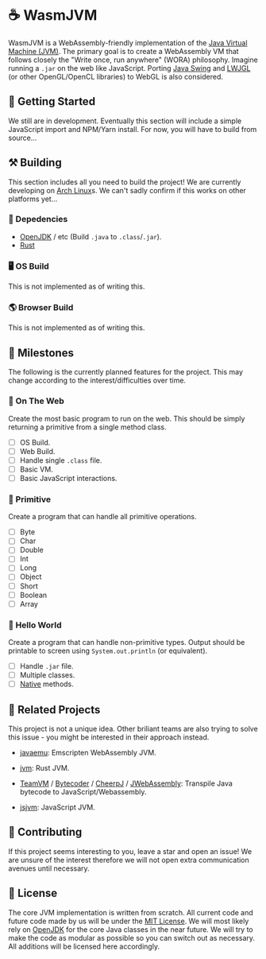 # ☕ WasmJVM

WasmJVM is a WebAssembly-friendly implementation of the [Java Virtual Machine (JVM)](https://docs.oracle.com/javase/specs/jvms/se7/html/jvms-1.html). The primary goal is to create a WebAssembly VM that follows closely the "Write once, run anywhere" (WORA) philosophy. Imagine running a `.jar` on the web like JavaScript. Porting [Java Swing](https://en.wikipedia.org/wiki/Swing_(Java)) and [LWJGL](https://www.lwjgl.org/) (or other OpenGL/OpenCL libraries) to WebGL is also considered.

## 🚩 Getting Started

We still are in development. Eventually this section will include a simple JavaScript import and NPM/Yarn install. For now, you will have to build from source...

## ⚒️ Building

This section includes all you need to build the project! We are currently developing on [Arch Linux](https://archlinux.org/)s. We can't sadly confirm if this works on other platforms yet...

### 🔗 Depedencies

- [OpenJDK](https://openjdk.java.net/) / etc (Build `.java` to `.class`/`.jar`).
- [Rust](https://www.rust-lang.org/)

### 🖥️ OS Build

This is not implemented as of writing this.

### 🌎 Browser Build

This is not implemented as of writing this.

## 📅 Milestones

The following is the currently planned features for the project. This may change according to the interest/difficulties over time.

### 🔌 On The Web

Create the most basic program to run on the web. This should be simply returning a primitive from a single method class.

- [ ] OS Build.
- [ ] Web Build.
- [ ] Handle single `.class` file.
- [ ] Basic VM.
- [ ] Basic JavaScript interactions.

### 🍖 Primitive

Create a program that can handle all primitive operations. 

- [ ] Byte
- [ ] Char
- [ ] Double
- [ ] Int
- [ ] Long
- [ ] Object
- [ ] Short
- [ ] Boolean
- [ ] Array

### 👋 Hello World

Create a program that can handle non-primitive types. Output should be printable to screen using `System.out.println` (or equivalent).

- [ ] Handle `.jar` file.
- [ ] Multiple classes.
- [ ] [Native](https://docs.oracle.com/javase/specs/jvms/se7/html/jvms-2.html#jvms-2.5.6) methods.

## 🔖 Related Projects

This project is not a unique idea. Other briliant teams are also trying to solve this issue - you might be interested in their approach instead.

- [javaemu](https://github.com/poruruba/javaemu): Emscripten WebAssembly JVM.

- [jvm](https://github.com/douchuan/jvm): Rust JVM.

- [TeamVM](https://www.teavm.org/) / [Bytecoder](https://github.com/mirkosertic/Bytecoder) / [CheerpJ](https://github.com/leaningtech/cheerpj-meta) / [JWebAssembly](https://github.com/i-net-software/JWebAssembly): Transpile Java bytecode to JavaScript/Webassembly.

- [jsjvm](https://gitlab.com/neoexpert/jvm/-/tree/master/jsjvm): JavaScript JVM.

## 👥 Contributing

If this project seems interesting to you, leave a star and open an issue! We are unsure of the interest therefore we will not open extra communication avenues until necessary. 

## 📄 License

The core JVM implementation is written from scratch. All current code and future code made by us will be under the [MIT License](./LICENSE). We will most likely rely on [OpenJDK](https://openjdk.java.net/) for the core Java classes in the near future. We will try to make the code as modular as possible so you can switch out as necessary. All additions will be licensed here accordingly.
